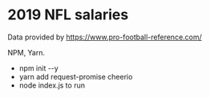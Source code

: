 # 2019 NFL salaries

Data provided by https://www.pro-football-reference.com/

NPM, Yarn.

- npm init --y
- yarn add request-promise cheerio
- node index.js to run